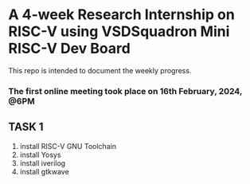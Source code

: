 # A 4-week Research Internship on RISC-V using VSDSquadron Mini RISC-V Dev Board

This repo is intended to document the weekly progress.

### The first online meeting took place on 16th February, 2024, @6PM

## TASK 1
1) install RISC-V GNU Toolchain 
2) install Yosys 
3) install iverilog 
4) install gtkwave
